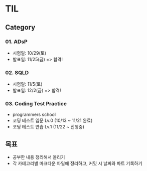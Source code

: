 # TIL 

## Category
### 01. ADsP
- 시험일: 10/29(토)
- 발표일: 11/25(금)
=> 합격!

### 02. SQLD
- 시험일: 11/5(토)
- 발표일: 12/2(금)
=> 합격!

### 03. Coding Test Practice
- programmers school
- 코딩 테스트 입문 Lv.0 (10/13 ~ 11/21 완료)
- 코딩 테스트 연습 Lv.1 (11/22 ~ 진행중)

## 목표
- 공부한 내용 정리해서 올리기
- 각 카테고리별 마크다운 파일에 정리하고, 커밋 시 날짜와 파트 기록하기